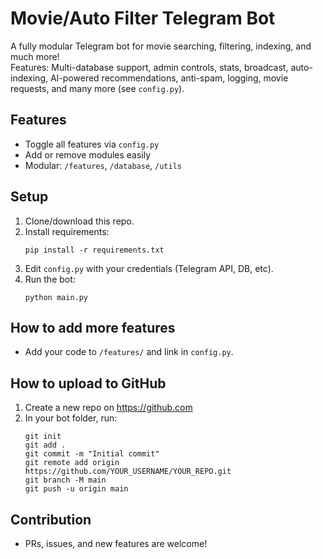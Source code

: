 # Movie/Auto Filter Telegram Bot

A fully modular Telegram bot for movie searching, filtering, indexing, and much more!  
Features: Multi-database support, admin controls, stats, broadcast, auto-indexing, AI-powered recommendations, anti-spam, logging, movie requests, and many more (see `config.py`).

## Features
- Toggle all features via `config.py`
- Add or remove modules easily
- Modular: `/features`, `/database`, `/utils`

## Setup

1. Clone/download this repo.
2. Install requirements:
   ```
   pip install -r requirements.txt
   ```
3. Edit `config.py` with your credentials (Telegram API, DB, etc).
4. Run the bot:
   ```
   python main.py
   ```

## How to add more features
- Add your code to `/features/` and link in `config.py`.

## How to upload to GitHub

1. Create a new repo on https://github.com
2. In your bot folder, run:
   ```
   git init
   git add .
   git commit -m "Initial commit"
   git remote add origin https://github.com/YOUR_USERNAME/YOUR_REPO.git
   git branch -M main
   git push -u origin main
   ```

## Contribution
- PRs, issues, and new features are welcome!